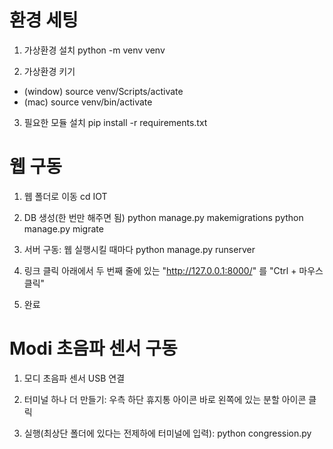 # 환경 세팅

1. 가상환경 설치
python -m venv venv

2. 가상환경 키기
- (window) source venv/Scripts/activate
- (mac) source venv/bin/activate

3. 필요한 모듈 설치
pip install -r requirements.txt



# 웹 구동

1. 웹 폴더로 이동
cd IOT

2. DB 생성(한 번만 해주면 됨)
python manage.py makemigrations
python manage.py migrate

3. 서버 구동: 웹 실행시킬 때마다
python manage.py runserver

4. 링크 클릭
아래에서 두 번째 줄에 있는 "http://127.0.0.1:8000/" 를 "Ctrl + 마우스클릭"

5. 완료



# Modi 초음파 센서 구동

1. 모디 초음파 센서 USB 연결

2. 터미널 하나 더 만들기: 우측 하단 휴지통 아이콘 바로 왼쪽에 있는 분할 아이콘 클릭

3. 실행(최상단 폴더에 있다는 전제하에 터미널에 입력): python congression.py
